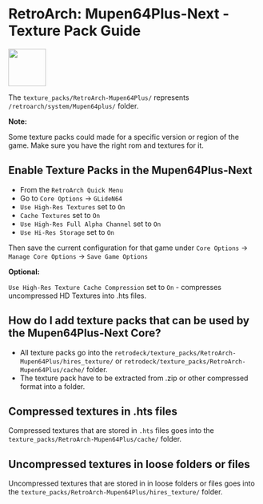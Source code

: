 # RetroArch:  Mupen64Plus-Next - Texture Pack Guide

<img src="../../../wiki_images/logos/retroarch-logo.png" width="75">

The `texture_packs/RetroArch-Mupen64Plus/` represents `/retroarch/system/Mupen64plus/` folder.

**Note:**

Some texture packs could made for a specific version or region of the game. Make sure you have the right rom and textures for it.

## Enable Texture Packs in the Mupen64Plus-Next

- From the `RetroArch Quick Menu`
- Go to `Core Options` -> `GLideN64`
- `Use High-Res Textures` set to `On`
- `Cache Textures` set to `On`
- `Use High-Res Full Alpha Channel` set to `On`
- `Use Hi-Res Storage` set to `On`

Then save the current configuration for that game under `Core Options` -> `Manage Core Options` -> `Save Game Options`

**Optional:**

`Use High-Res Texture Cache Compression` set to `On` - compresses uncompressed HD Textures into .hts files.

## How do I add texture packs that can be used by the Mupen64Plus-Next Core?

- All texture packs go into the `retrodeck/texture_packs/RetroArch-Mupen64Plus/hires_texture/` or `retrodeck/texture_packs/RetroArch-Mupen64Plus/cache/` folder.
- The texture pack have to be extracted from .zip or other compressed format into a folder.

## Compressed textures in .hts files

Compressed textures that are stored in `.hts` files goes into the `texture_packs/RetroArch-Mupen64Plus/cache/` folder.

## Uncompressed textures in loose folders or files

Uncompressed textures that are stored in in loose folders or files  goes into the `texture_packs/RetroArch-Mupen64Plus/hires_texture/` folder.

